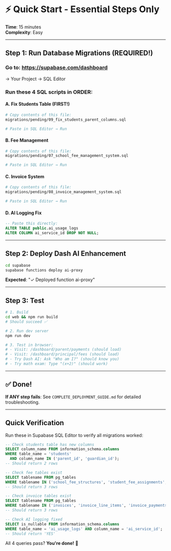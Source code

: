 # ⚡ Quick Start - Essential Steps Only

**Time**: 15 minutes  
**Complexity**: Easy

---

## Step 1: Run Database Migrations (REQUIRED!)

### Go to: https://supabase.com/dashboard
→ Your Project → SQL Editor

### Run these 4 SQL scripts in ORDER:

#### A. Fix Students Table (FIRST!)
```bash
# Copy contents of this file:
migrations/pending/09_fix_students_parent_columns.sql

# Paste in SQL Editor → Run
```

#### B. Fee Management
```bash
# Copy contents of this file:
migrations/pending/07_school_fee_management_system.sql

# Paste in SQL Editor → Run
```

#### C. Invoice System
```bash
# Copy contents of this file:
migrations/pending/08_invoice_management_system.sql

# Paste in SQL Editor → Run
```

#### D. AI Logging Fix
```sql
-- Paste this directly:
ALTER TABLE public.ai_usage_logs 
ALTER COLUMN ai_service_id DROP NOT NULL;
```

---

## Step 2: Deploy Dash AI Enhancement

```bash
cd supabase
supabase functions deploy ai-proxy
```

**Expected**: "✓ Deployed function ai-proxy"

---

## Step 3: Test

```bash
# 1. Build
cd web && npm run build
# Should succeed ✅

# 2. Run dev server
npm run dev

# 3. Test in browser:
# - Visit: /dashboard/parent/payments (should load)
# - Visit: /dashboard/principal/fees (should load)
# - Try Dash AI: Ask "Who am I?" (should know you)
# - Try math exam: Type "(x+2)" (should work)
```

---

## ✅ Done!

**If ANY step fails**: See `COMPLETE_DEPLOYMENT_GUIDE.md` for detailed troubleshooting.

---

## Quick Verification

Run these in Supabase SQL Editor to verify all migrations worked:

```sql
-- Check students table has new columns
SELECT column_name FROM information_schema.columns 
WHERE table_name = 'students' 
  AND column_name IN ('parent_id', 'guardian_id');
-- Should return 2 rows

-- Check fee tables exist
SELECT tablename FROM pg_tables 
WHERE tablename IN ('school_fee_structures', 'student_fee_assignments', 'fee_payments');
-- Should return 3 rows

-- Check invoice tables exist
SELECT tablename FROM pg_tables 
WHERE tablename IN ('invoices', 'invoice_line_items', 'invoice_payments');
-- Should return 3 rows

-- Check AI logging fixed
SELECT is_nullable FROM information_schema.columns 
WHERE table_name = 'ai_usage_logs' AND column_name = 'ai_service_id';
-- Should return 'YES'
```

All 4 queries pass? **You're done!** 🎉
